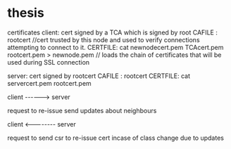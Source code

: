 # thesis

certificates
client:       cert signed by a TCA which is signed by root
              CAFILE :  rootcert //cert trusted by this node and used to verify connections attempting to connect to it.
              CERTFILE: cat newnodecert.pem TCAcert.pem rootcert.pem > newnode.pem // loads the chain of certificates that will be used during SSL connection

              
server:         cert signed by rootcert
                CAFILE : rootcert
                CERTFILE: cat servercert.pem rootcert.pem




client  ------>  server

request to re-issue
send updates about neighbours



client <-------- server

request to send csr to re-issue cert incase of class change due to updates


